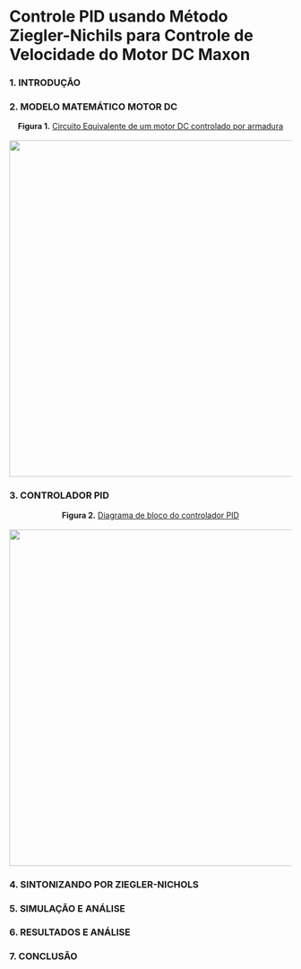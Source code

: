 # Controle PID usando Método Ziegler-Nichils para Controle de Velocidade do Motor DC Maxon 


### 1. INTRODUÇÃO

### 2. MODELO MATEMÁTICO MOTOR DC



</b> </b>
<p align="center">
 <b>Figura 1.</b>
 <a href="#">Circuito Equivalente de um motor DC controlado por armadura</a> 
 <br><br>
<img src="https://user-images.githubusercontent.com/42541528/71666447-97ba9b00-2d3f-11ea-8d54-44e231f2bcea.png" width="600" heigth="600"> 
</p>

### 3. CONTROLADOR PID



</b> </b>
<p align="center">
 <b>Figura 2.</b>
 <a href="#">Diagrama de bloco do controlador PID</a> 
 <br><br>
<img src="https://i.pinimg.com/originals/b2/3a/3e/b23a3e0e58f4fd2bb2845351fe878368.png" width="600" heigth="600"> 
</p>

### 4. SINTONIZANDO POR ZIEGLER-NICHOLS

### 5. SIMULAÇÃO E ANÁLISE

### 6. RESULTADOS E ANÁLISE

### 7. CONCLUSÃO
